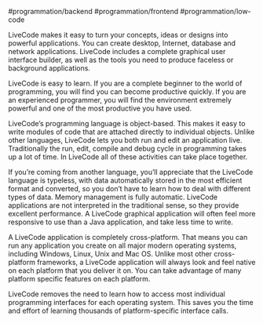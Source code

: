 #programmation/backend #programmation/frontend #programmation/low-code 

LiveCode makes it easy to turn your concepts, ideas or designs into powerful applications. You can create desktop, Internet, database and network applications. LiveCode includes a complete graphical user interface builder, as well as the tools you need to produce faceless or background applications.

LiveCode is easy to learn. If you are a complete beginner to the world of programming, you will find you can become productive quickly. If you are an experienced programmer, you will find the environment extremely powerful and one of the most productive you have used.

LiveCode’s programming language is object-based. This makes it easy to write modules of code that are attached directly to individual objects. Unlike other languages, LiveCode lets you both run and edit an application live. Traditionally the run, edit, compile and debug cycle in programming takes up a lot of time. In LiveCode all of these activities can take place together.

If you’re coming from another language, you’ll appreciate that the LiveCode language is typeless, with data automatically stored in the most efficient format and converted, so you don’t have to learn how to deal with different types of data. Memory management is fully automatic. LiveCode applications are not interpreted in the traditional sense, so they provide excellent performance. A LiveCode graphical application will often feel more responsive to use than a Java application, and take less time to write.

A LiveCode application is completely cross-platform. That means you can run any application you create on all major modern operating systems, including Windows, Linux, Unix and Mac OS. Unlike most other cross-platform frameworks, a LiveCode application will always look and feel native on each platform that you deliver it on. You can take advantage of many platform specific features on each platform.

LiveCode removes the need to learn how to access most individual programming interfaces for each operating system. This saves you the time and effort of learning thousands of platform-specific interface calls.